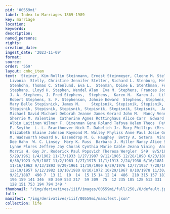 ```yaml
---
pid: '00559mi'
label: Index to Marriages 1869-1989
key: marriage
location: 
keywords: 
description: 
named_persons: 
rights: 
creation_date: 
ingest_date: '2023-11-09'
format: 
source: 
order: '559'
layout: cmhc_item
text: 'Steiner, Kim Rollin Steinmann, Ernest Steinmeyer, Cleone M. Stelen, Kate  Stellen,
  Livonia  Stelly, Christine Jennifer Stelter, Richard L. Stenburg, Helina Amelia
  Stenhohn, Thomas C. Stenlund, Eva L.  Stenman, Doine E. Stenthman, Frederick D.
  Stephans, Lloyd H. Stephen, Wendel Alan  Eva M. Stephens, Frances Joseph Stephens,
  J. A. Stephens, J. Fred Stephens,  Stephens,  Karen H.  Karen J.  Lillie Ora Stephens,
  Robert Stephens, S. F. Stephenson, Johnie Edward  Stephens, Stephens,  Stephenson,
  Mary Belle Stepisnick, James M.     Stepisnik, Stepisnik, Stepisnik, Stepisnik,
  Stepisnik, Stepisnik, Stepisnik, Stepisnik, Stepisnik, Stepisnik,  Arthur M. Arthur
  Michael David Michael Deborah Jeanne James Gerard John M.  Nancy Venella Rose Mary
  Sherrie M. Valentine  Catherine Agnes Rottinghaus Alice Carr  Edward A. Ten Eyck
  Albin Laitinen Wilmer F. Bixenman Gene Roland Tafoya Helen Theos  Peter Nelson  Sarah
  E. Smythe  L. L. Branthoover Nick T. Dabelich Jr. Mary Phillips (Mrs.) Cleo M. Rodarte
  Elizabeth Elaine Johnson Raymond M. Walley Phyliss Anne Paul Josie Greve  Dena Higdon  Patrick
  M. Wadsworth Howard N. Essendrop M. G. Haughey  Betty A. Setera  Vina Kohl  Cheri
  Dee Hahn  W. C. Linsey  Mary K. Russ  Barbara J. Miller Nancy Alice Schmidt Diana
  Lynne Flores Jeffrey Jay Chorak Cynthia Marie Cable Jeana Vining  Andrew H. Ault
  Morris H. Gay Jr. Roderick Paul Popovich Theresa Wergler  549  8/5/1989 9/6/1905
  5/29/1961 1/4/1902 11/17/1933 1/27/1987 9/12/1985 12/28/1898 6/23/1884 7/19/1883
  6/30/1923 9/5/1887 11/2/1963 1/27/1975 11/1/1913 2/24/1930 6/16/1881 4/24/1895 11/1/1969
  11/16/1962 9/13/1893 9/29/1961 11/19/1900 6/29/1976 12/7/1957 7/20/1941 8/15/1948
  12/19/1957 6/12/1982 10/10/1980 8/10/1972 10/29/1967 8/10/1978 11/30/1947 8/22/1988
  9/21/1887  490 7  13 11  10  14  15 15 14 12 14  486  210 315 157 181 261 212 54]  38
  196 159 141 346  80 369 553 217  59 309  75  12 235 185 128 513 331  65 210 332  21
  128 151 753 194 794 349 '
thumbnail: "/img/derivatives/iiif/images/00559mi/full/250,/0/default.jpg"
full: 
manifest: "/img/derivatives/iiif/00559mi/manifest.json"
collection: life
---
```

